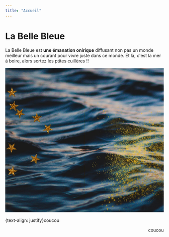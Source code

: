 ```yaml
---
title: "Accueil"
---
```

# La Belle Bleue

La Belle Bleue est **une émanation onirique** diffusant non pas un monde meilleur mais un courant pour vivre juste dans ce monde. Et là, c'est la mer à boire, alors sortez les ptites cuillères !!

![la mer à boire](/images/meraboire.jpg)

<div>{text-align: justify}coucou</div>
<p align='right'>coucou</p> 